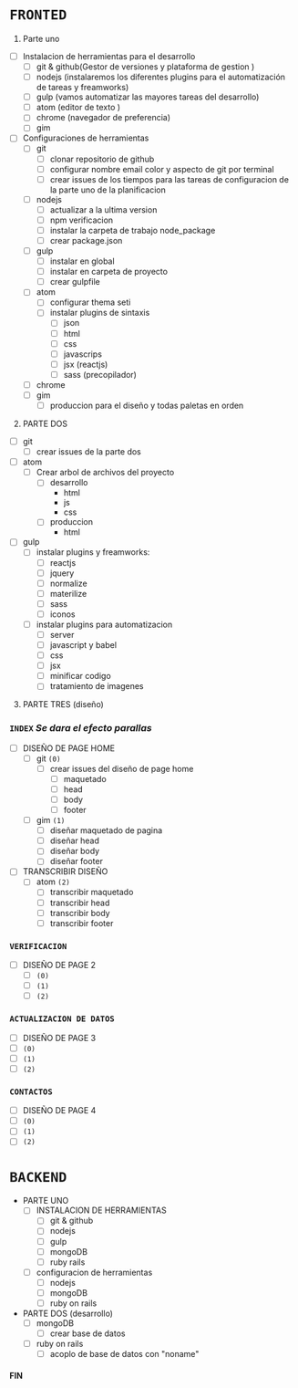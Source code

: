# `FRONTED`
1. Parte uno

  - [ ] Instalacion de herramientas para el desarrollo
    - [ ] git & github(Gestor de versiones y plataforma de gestion )
    - [ ] nodejs (instalaremos los diferentes plugins para el automatización de tareas y freamworks)
    - [ ] gulp (vamos automatizar las mayores tareas del desarrollo)
    - [ ] atom (editor de texto )
    - [ ] chrome (navegador de preferencia)
    - [ ] gim

  - [ ] Configuraciones de herramientas
    - [ ] git
      - [ ] clonar repositorio de github
      - [ ] configurar nombre email color y aspecto de git por terminal
      - [ ] crear issues de los tiempos para las tareas de configuracion de la parte uno de la planificacion
    - [ ] nodejs
      - [ ] actualizar a la ultima version
      - [ ] npm verificacion
      - [ ] instalar la carpeta de trabajo node_package
      - [ ] crear package.json
    -[ ] gulp
      - [ ] instalar en global
      - [ ] instalar en carpeta de proyecto
      - [ ] crear gulpfile
    - [ ] atom
      - [ ] configurar thema seti
      - [ ] instalar plugins de sintaxis
        - [ ] json
        - [ ] html
        - [ ] css
        - [ ] javascrips
        - [ ] jsx (reactjs)
        - [ ] sass (precopilador)
    - [ ] chrome
    - [ ] gim
      - [ ] produccion para el diseño y todas paletas en orden

2. PARTE DOS

  - [ ] git
    - [ ] crear issues de la parte dos
  - [ ] atom
    - [ ] Crear arbol de archivos del proyecto
      - [ ] desarrollo
        * html
        * js
        * css
      - [ ] produccion
        * html
  - [ ] gulp
    - [ ] instalar plugins y freamworks:
      - [ ] reactjs
      - [ ] jquery
      - [ ] normalize
      - [ ] materilize
      - [ ] sass
      - [ ] iconos
    - [ ] instalar plugins para automatizacion
      - [ ] server
      - [ ] javascript y babel
      - [ ] css
      - [ ] jsx
      - [ ] minificar codigo
      - [ ] tratamiento de imagenes

3. PARTE TRES (diseño)
  ### `INDEX` *Se dara el efecto parallas*
  - [ ] DISEÑO DE PAGE HOME
    - [ ] git `(0)`
      - [ ] crear issues del diseño de page home
        - [ ] maquetado
        - [ ] head
        - [ ] body
        - [ ] footer
    - [ ] gim `(1)`
      - [ ] diseñar maquetado de pagina
      - [ ] diseñar head
      - [ ] diseñar body
      - [ ] diseñar footer
  - [ ] TRANSCRIBIR DISEÑO
    - [ ] atom `(2)`
      - [ ] transcribir maquetado
      - [ ] transcribir head
      - [ ] transcribir body
      - [ ] transcribir footer

  ### `VERIFICACION`
  - [ ] DISEÑO DE PAGE 2
    - [ ] `(0)`
    - [ ] `(1)`
    - [ ] `(2)`

  ### `ACTUALIZACION DE DATOS`
  - [ ] DISEÑO DE PAGE 3
  - [ ] `(0)`
  - [ ] `(1)`
  - [ ] `(2)`

  ### `CONTACTOS`
  - [ ] DISEÑO DE PAGE 4
  - [ ] `(0)`
  - [ ] `(1)`
  - [ ] `(2)`

# `BACKEND`

- PARTE UNO
  - [ ] INSTALACION DE HERRAMIENTAS
    - [ ] git & github
    - [ ] nodejs
    - [ ] gulp
    - [ ] mongoDB
    - [ ] ruby rails
  - [ ] configuracion de herramientas
    - [ ] nodejs
    - [ ] mongoDB
    - [ ] ruby on rails

- PARTE DOS (desarrollo)
  - [ ] mongoDB
    - [ ] crear base de datos
  - [ ] ruby on rails
    - [ ] acoplo de base de datos con "noname"

#### FIN

